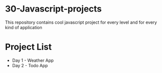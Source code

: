 # 30-Javascript-projects
This repository contains cool javascript project for every level and for every kind of application

# Project List
- Day 1 - Weather App
- Day 2 - Todo App
